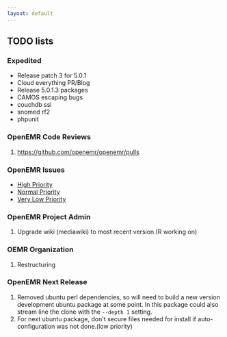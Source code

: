 ```yaml
---
layout: default
---
```

## TODO lists

### Expedited
* Release patch 3 for 5.0.1
* Cloud everything PR/Blog
* Release 5.0.1.3 packages
* CAMOS escaping bugs
* couchdb ssl
* snomed rf2
* phpunit

### OpenEMR Code Reviews
1. https://github.com/openemr/openemr/pulls

### OpenEMR Issues
* [High Priority](https://github.com/openemr/openemr/milestone/2)
* [Normal Priority](https://github.com/openemr/openemr/milestone/4)
* [Very Low Priority](https://github.com/openemr/openemr/milestone/5)

### OpenEMR Project Admin
1. Upgrade wiki (mediawiki) to most recent version.(R working on)

### OEMR Organization
1. Restructuring

### OpenEMR Next Release
1. Removed ubuntu perl dependencies, so will need to build a new version development ubuntu package at some point. In this package could also stream line the clone with the `--depth 1` setting.
1. For next ubuntu package, don't secure files needed for install if auto-configuration was not done.(low priority)
